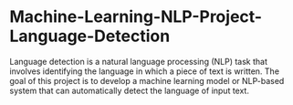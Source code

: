 # Machine-Learning-NLP-Project-Language-Detection
Language detection is a natural language processing (NLP) task that involves identifying the language in which a piece of text is written. The goal of this project is to develop a machine learning model or NLP-based system that can automatically detect the language of input text. 
